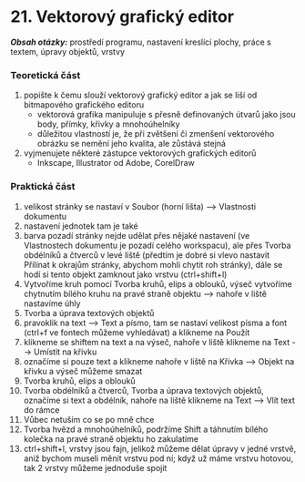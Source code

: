 # 21. Vektorový grafický editor

***Obsah otázky:*** prostředí programu, nastavení kreslící plochy, práce s textem, úpravy objektů, vrstvy

### Teoretická část
1. popište k čemu slouží vektorový grafický editor a jak se liší od bitmapového grafického editoru
	- vektorová grafika manipuluje s přesně definovaných útvarů jako jsou body, přímky, křivky a mnohoúhelníky
	- důležitou vlastností je, že při zvětšení či zmenšení vektorového obrázku se nemění jeho kvalita, ale zůstává stejná
2. vyjmenujete některé zástupce vektorových grafických editorů
	- Inkscape, Illustrator od Adobe, CorelDraw

### Praktická část
1. velikost stránky se nastaví v Soubor (horní lišta) --> Vlastnosti dokumentu
2. nastavení jednotek tam je také
3. barva pozadí stránky nejde udělat přes nějaké nastavení (ve Vlastnostech dokumentu je pozadí celého workspacu), ale přes Tvorba obdélníků a čtverců v levé liště (předtím je dobré si vlevo nastavit Přilínat k okrajům stránky, abychom mohli chytit roh stránky), dále se hodí si tento objekt zamknout jako vrstvu (ctrl+shift+l)
4. Vytvoříme kruh pomocí Tvorba kruhů, elips a oblouků, výseč vytvoříme chytnutím bílého kruhu na pravé straně objektu --> nahoře v liště nastavíme úhly
5. Tvorba a úprava textových objektů
6. pravoklik na text --> Text a písmo, tam se nastaví velikost písma a font (ctrl+f ve fontech můžeme vyhledávat) a klikneme na Použít
7. klikneme se shiftem na text a na výseč, nahoře v liště klikneme na Text --> Umístit na křivku
8. označíme si pouze text a klikneme nahoře v liště na Křivka --> Objekt na křivku a výseč můžeme smazat
9. Tvorba kruhů, elips a oblouků
10. Tvorba obdélníků a čtverců, Tvorba a úprava textových objektů, označíme si text a obdélník, nahoře na liště klikneme na Text --> Vlít text do rámce
11. Vůbec netuším co se po mně chce
12. Tvorba hvězd a mnohoúhelníků, podržíme Shift a táhnutím bílého kolečka na pravé straně objektu ho zakulatíme
13. ctrl+shift+l, vrstvy jsou fajn, jelikož můžeme dělat úpravy v jedné vrstvě, aniž bychom museli měnit vrstvu pod ní; když už máme vrstvu hotovou, tak 2 vrstvy můžeme jednoduše spojit